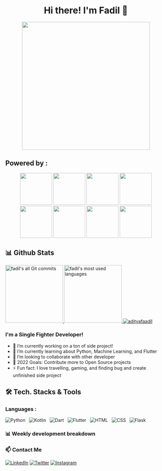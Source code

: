 <div align="center">
  <h1>Hi there! I'm Fadil 👋</h1>
</div>

<div align="center">
  <img src="https://cdn.dribbble.com/users/318273/screenshots/3403867/media/f9adfe16e97bc6c2fe9a11ef960af085.gif" width"600" height="400">
</div>

## Powered by :
<div align="center">
  <img src="https://media.giphy.com/media/LMt9638dO8dftAjtco/giphy.gif" width="100" height="100">
  <img src="https://media.giphy.com/media/UQJlZ2OcaCA2RLfGiZ/giphy.gif" width="100" height="100">
  <img src="https://media.giphy.com/media/KzJkzjggfGN5Py6nkT/giphy.gif" width="100" height="100">
  <img src="https://media.giphy.com/media/eNAsjO55tPbgaor7ma/giphy.gif" width="100" height="100">
  <img src="https://media.giphy.com/media/IdyAQJVN2kVPNUrojM/giphy.gif" width="100" height="100">
  <img src="https://media.giphy.com/media/XAxylRMCdpbEWUAvr8/giphy.gif" width="100" height="100">
  <img src="https://media.giphy.com/media/fsEaZldNC8A1PJ3mwp/giphy.gif" width="100" height="100">
  <img src="https://media.giphy.com/media/ln7z2eWriiQAllfVcn/giphy.gif" width="100" height="100">
</div>


## 📊️&nbsp;Github Stats

<a href="https://github.com/adityafaadil">
  <img alt="fadil's all Git commits" height="180em" src="https://github-readme-stats.vercel.app/api?username=adityafaadil&show_icons=true&theme=radical&include_all_commits=true&count_private=true" />
  <img alt="fadil's most used languages" height="180em" src="https://github-readme-stats.vercel.app/api/top-langs/?username=adityafaadil&layout=compact&theme=radical&hide=shards,shaderlab,hlsl,html,css&langs_count=6" />
  <img align="center" src="https://github-readme-streak-stats.herokuapp.com/?user=adityafaadil&theme=radical" alt="adityafaadil" />
</a>

### I'm a Single Fighter Developer!

- 🔭 I’m currently working on a ton of side project!
- 🌱 I’m currently learning about Python, Machine Learning, and Flutter
- 👯 I’m looking to collaborate with other developer
- 🥅 2022 Goals: Contribute more to Open Source projects
- ⚡ Fun fact: I love travelling, gaming, and finding bug and create unfinished side project 

## 🛠 Tech. Stacks & Tools

### Languages :

<img alt="Python" src="https://img.shields.io/badge/Python-14354C?style=for-the-badge&logo=python&logoColor=white" />&nbsp;&nbsp;
<img alt="Kotlin" src="https://img.shields.io/badge/Kotlin-0095D5?&style=for-the-badge&logo=kotlin&logoColor=white" />&nbsp;&nbsp;
<img alt="Dart" src="https://img.shields.io/badge/Dart-0175C2?style=for-the-badge&logo=dart&logoColor=white" />&nbsp;&nbsp;
<img alt="Flutter" src="https://img.shields.io/badge/Flutter-02569B?style=for-the-badge&logo=flutter&logoColor=white" />&nbsp;&nbsp;
<img alt="HTML" src="https://img.shields.io/badge/HTML5-E34F26?style=for-the-badge&logo=html5&logoColor=white" />&nbsp;&nbsp;
<img alt="CSS" src="https://img.shields.io/badge/CSS3-1572B6?style=for-the-badge&logo=css3&logoColor=white" />&nbsp;&nbsp;
<img alt="Flask" src="https://img.shields.io/badge/Flask-000000?style=for-the-badge&logo=flask&logoColor=white" />&nbsp;&nbsp;

### 📊 Weekly development breakdown

<!--START_SECTION:waka-->
<!--END_SECTION:waka-->

### 📫 Contact Me
[![LinkedIn](https://img.shields.io/badge/LinkedIn-0077B5?style=for-the-badge&logo=linkedin&logoColor=white)](https://www.linkedin.com/in/fadila-aditya/)
[![Twitter](https://img.shields.io/badge/Twitter-1DA1F2?style=for-the-badge&logo=twitter&logoColor=white)](https://twitter.com/adityafaadil)
[![Instagram](https://img.shields.io/badge/Instagram-E4405F?style=for-the-badge&logo=instagram&logoColor=white)](https://www.instagram.com/adityafaadil/)

